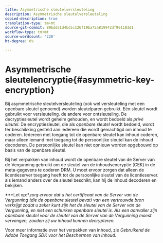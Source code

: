 ```yaml
---
title: Asymmetrische sleutelversleuteling
description: Asymmetrische sleutelversleuteling
copied-description: true
translation-type: tm+mt
source-git-commit: 89bdda1d4bd5c126f19ba75a819942df901183d1
workflow-type: tm+mt
source-wordcount: '220'
ht-degree: 0%

---
```



# Asymmetrische sleutelencryptie{#asymmetric-key-encryption}

Bij asymmetrische sleutelversleuteling (ook wel versleuteling met een openbare sleutel genoemd) worden sleutelparen gebruikt. Eén sleutel wordt gebruikt voor versleuteling. de andere voor ontsleuteling. De decryptiesleutel wordt geheim gehouden, en wordt bedoeld als *privé sleutel*. De encryptiesleutel, die als *openbare sleutel* wordt bedoeld, wordt ter beschikking gesteld aan iedereen die wordt gemachtigd om inhoud te coderen. Iedereen met toegang tot de openbare sleutel kan inhoud coderen, maar alleen iemand met toegang tot de persoonlijke sleutel kan de inhoud decoderen. De persoonlijke sleutel kan niet opnieuw worden opgebouwd op basis van de openbare sleutel.

Bij het verpakken van inhoud wordt de openbare sleutel van de Server van de Vergunning gebruikt om de sleutel van de inhoudsencryptie (CEK) in de meta-gegevens te coderen DRM. U moet ervoor zorgen dat alleen de licentieserver toegang heeft tot de persoonlijke sleutel van de licentieserver. als iemand anders over de sleutel beschikt, kan hij de inhoud decoderen en bekijken.

***Let op:**zorg ervoor dat u het certificaat van de Server van de Vergunning (die de openbare sleutel bevat) van een vertrouwde bron verkrijgt zodat u zeker kunt zijn het de sleutel van de Server van de Vergunning, en niet een schurken openbare sleutel is. Als een aanvaller zijn openbare sleutel voor de sleutel van de Server van de Vergunning moest vervangen, zouden zij uw inhoud kunnen decrypteren.*

Voor meer informatie over het verpakken van inhoud, zie *Gebruikend de Adobe Toegang SDK voor het Beschermen van Inhoud*.
